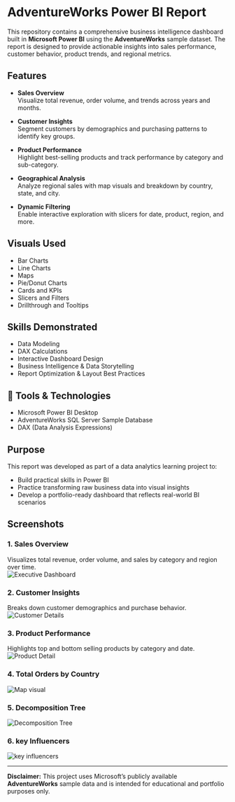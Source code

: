 # AdventureWorks Power BI Report

This repository contains a comprehensive business intelligence dashboard built in **Microsoft Power BI** using the **AdventureWorks** sample dataset. The report is designed to provide actionable insights into sales performance, customer behavior, product trends, and regional metrics.



##  Features

- **Sales Overview**  
  Visualize total revenue, order volume, and trends across years and months.

- **Customer Insights**  
  Segment customers by demographics and purchasing patterns to identify key groups.

- **Product Performance**  
  Highlight best-selling products and track performance by category and sub-category.

- **Geographical Analysis**  
  Analyze regional sales with map visuals and breakdown by country, state, and city.

- **Dynamic Filtering**  
  Enable interactive exploration with slicers for date, product, region, and more.

##  Visuals Used

- Bar Charts
- Line Charts
- Maps
- Pie/Donut Charts
- Cards and KPIs
- Slicers and Filters
- Drillthrough and Tooltips

##  Skills Demonstrated

- Data Modeling
- DAX Calculations
- Interactive Dashboard Design
- Business Intelligence & Data Storytelling
- Report Optimization & Layout Best Practices

## 🔧 Tools & Technologies

- Microsoft Power BI Desktop
- AdventureWorks SQL Server Sample Database
- DAX (Data Analysis Expressions)

##  Purpose

This report was developed as part of a data analytics learning project to:

- Build practical skills in Power BI
- Practice transforming raw business data into visual insights
- Develop a portfolio-ready dashboard that reflects real-world BI scenarios


## Screenshots

### 1. Sales Overview
Visualizes total revenue, order volume, and sales by category and region over time.  
![Executive Dashboard](https://github.com/user-attachments/assets/30e769d2-61ab-439b-8f2f-554f584f2fe7)



### 2. Customer Insights
Breaks down customer demographics and purchase behavior.  
![Customer Details](https://github.com/user-attachments/assets/776b535c-aab9-448f-9780-2612db459e26)

### 3. Product Performance
Highlights top and bottom selling products by category and date.  
![Product Detail](https://github.com/user-attachments/assets/f4a83b40-3ba0-43b6-8418-613df6783d5d)

### 4. Total Orders by Country
![Map visual](https://github.com/user-attachments/assets/d6d8cf23-7b36-4f1e-b1fb-558811237686)


### 5. Decomposition Tree 
![Decomposition Tree](https://github.com/user-attachments/assets/da010090-d137-4a7b-ab3b-0a2fb750a512)


### 6. key Influencers
![key influencers](https://github.com/user-attachments/assets/5ec87887-1539-4bcc-868d-4d3b6abee9c6)

---

**Disclaimer:** This project uses Microsoft’s publicly available **AdventureWorks** sample data and is intended for educational and portfolio purposes only.


